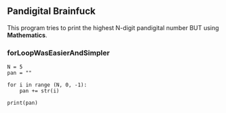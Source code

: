 ## Pandigital Brainfuck

This program tries to print the highest N-digit pandigital number BUT using **Mathematics**.

### forLoopWasEasierAndSimpler 
```
N = 5
pan = ""

for i in range (N, 0, -1):
    pan += str(i)

print(pan)
``` 

